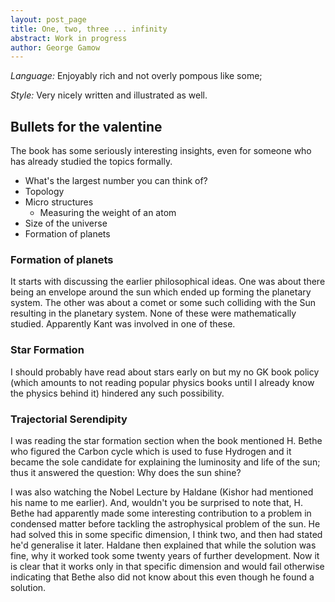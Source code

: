 ```yaml
---
layout: post_page
title: One, two, three ... infinity
abstract: Work in progress
author: George Gamow
---
```


*Language:* Enjoyably rich and not overly pompous like some; 

*Style:* Very nicely written and illustrated as well.

## Bullets for the valentine

The book has some seriously interesting insights, even for someone who has already studied the topics formally.

* What's the largest number you can think of?
* Topology
* Micro structures
  * Measuring the weight of an atom
* Size of the universe
* Formation of planets



### Formation of planets

It starts with discussing the earlier philosophical ideas. One was about there being an envelope around the sun which ended up forming the planetary system. The other was about a comet or some such colliding with the Sun resulting in the planetary system. None of these were mathematically studied. Apparently Kant was involved in one of these.

### Star Formation

I should probably have read about stars early on but my no GK book policy (which amounts to not reading popular physics books until I already know the physics behind it) hindered any such possibility. 

<add a brief summary of star formation>

### Trajectorial Serendipity

I was reading the star formation section when the book mentioned H. Bethe who figured the Carbon cycle which is used to fuse Hydrogen and it became the sole candidate for explaining the luminosity and life of the sun; thus it answered the question: Why does the sun shine?

I was also watching the Nobel Lecture by Haldane (Kishor had mentioned his name to me earlier). And, wouldn't you be surprised to note that, H. Bethe had apparently made some interesting contribution to a problem in condensed matter before tackling the astrophysical problem of the sun. He had solved this in some specific dimension, I think two, and then had stated he'd generalise it later. Haldane then explained that while the solution was fine, why it worked took some twenty years of further development. Now it is clear that it works only in that specific dimension and would fail otherwise indicating that Bethe also did not know about this even though he found a solution.